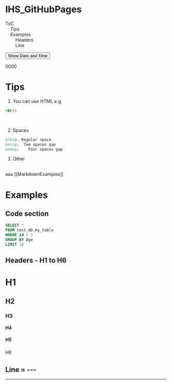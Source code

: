 # IHS_GitHubPages
ToC
<br/>
&nbsp;&nbsp;&nbsp;&nbsp;Tips
<br/>
&nbsp;&nbsp;&nbsp;&nbsp;Examples
<br/>
&nbsp;&nbsp;&nbsp;&nbsp;&nbsp;&nbsp;&nbsp;&nbsp;Headers
<br/>
&nbsp;&nbsp;&nbsp;&nbsp;&nbsp;&nbsp;&nbsp;&nbsp;Line
<br/>

<button type="button" onclick="GetDateAndDisplay()">
		Show Date and Time
</button>
<p id="showDate">
	0000
</p>


# Tips
1. You can use HTML
e.g. 
```HTML
<br/>
```
<br/>

2. Spaces
```HTML
&nbsp; Regular space 
&ensp;  Two spaces gap 
&emsp;    Four spaces gap
```
3. Other
<br/>
aaa
[[MarkdownExamples]]

# Examples
## Code section
```SQL
SELECT *
FROM test_db.my_table
WHERE id > 5
GROUP BY Age
LIMIT 10
```

## Headers - H1 to H6
# H1
## H2
### H3
#### H4
##### H5
###### H6

## Line = ---
---

